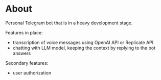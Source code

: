 # About
Personal Telegram bot that is in a heavy development stage. 

Features in place:
- transcription of voice messages using OpenAI API or Replicate API
- chatting with LLM model, keeping the context by replying to the bot answers

Secondary features:
- user authorization 